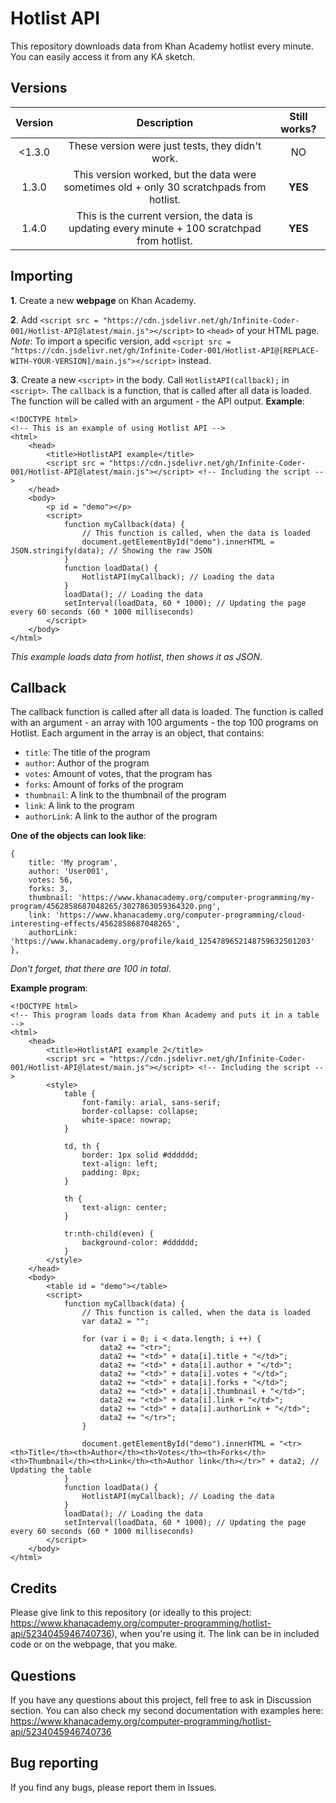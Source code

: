 # Hotlist API
This repository downloads data from Khan Academy hotlist every minute. You can easily access it from any KA sketch. 

## Versions
| **Version** |                                             **Description**                                             | **Still works**? |
|:-----------:|:-------------------------------------------------------------------------------------------------------:|:----------------:|
|<1.3.0       |These version were just tests, they didn't work.                                                         |NO                |
|1.3.0        |This version worked, but the data were sometimes old + only 30 scratchpads from hotlist.                 |**YES**           |
|1.4.0        |This is the current version, the data is updating every minute + 100 scratchpad from hotlist.            |**YES**           |

## Importing
**1**. Create a new **webpage** on Khan Academy. 

**2**. Add `<script src = "https://cdn.jsdelivr.net/gh/Infinite-Coder-001/Hotlist-API@latest/main.js"></script>` to `<head>` of your HTML page. *Note*: To import a specific version, add `<script src = "https://cdn.jsdelivr.net/gh/Infinite-Coder-001/Hotlist-API@[REPLACE-WITH-YOUR-VERSION]/main.js"></script>` instead. 

**3**. Create a new `<script>` in the body. Call `HotlistAPI(callback);` in `<script>`. The `callback` is a function, that is called after all data is loaded. The function will be called with an argument - the API output. **Example**: 

```
<!DOCTYPE html>
<!-- This is an example of using Hotlist API -->
<html>
    <head>
        <title>HotlistAPI example</title>
        <script src = "https://cdn.jsdelivr.net/gh/Infinite-Coder-001/Hotlist-API@latest/main.js"></script> <!-- Including the script -->
    </head>
    <body>
        <p id = "demo"></p>
        <script>
            function myCallback(data) {
                // This function is called, when the data is loaded
                document.getElementById("demo").innerHTML = JSON.stringify(data); // Showing the raw JSON
            }
            function loadData() {
                HotlistAPI(myCallback); // Loading the data
            }
            loadData(); // Loading the data
            setInterval(loadData, 60 * 1000); // Updating the page every 60 seconds (60 * 1000 milliseconds)
        </script>
    </body>
</html>
```

*This example loads data from hotlist*, *then shows it as JSON*. 

## Callback
The callback function is called after all data is loaded. The function is called with an argument - an array with 100 arguments - the top 100 programs on Hotlist. Each argument in the array is an object, that contains: 
 - `title`: The title of the program
 - `author`: Author of the program
 - `votes`: Amount of votes, that the program has
 - `forks`: Amount of forks of the program
 - `thumbnail`: A link to the thumbnail of the program
 - `link`: A link to the program
 - `authorLink`: A link to the author of the program

**One of the objects can look like**: 
```
{
    title: 'My program', 
    author: 'User001', 
    votes: 56, 
    forks: 3, 
    thumbnail: 'https://www.khanacademy.org/computer-programming/my-program/4562858687048265/3027863059364320.png', 
    link: 'https://www.khanacademy.org/computer-programming/cloud-interesting-effects/4562858687048265', 
    authorLink: 'https://www.khanacademy.org/profile/kaid_1254789652148759632501203'
}, 
```

*Don't forget, that there are 100 in total*. 

**Example program**: 
```
<!DOCTYPE html>
<!-- This program loads data from Khan Academy and puts it in a table -->
<html>
    <head>
        <title>HotlistAPI example 2</title>
        <script src = "https://cdn.jsdelivr.net/gh/Infinite-Coder-001/Hotlist-API@latest/main.js"></script> <!-- Including the script -->
        <style>
            table {
                font-family: arial, sans-serif;
                border-collapse: collapse;
                white-space: nowrap;
            }

            td, th {
                border: 1px solid #dddddd;
                text-align: left;
                padding: 8px;
            }

            th {
                text-align: center;
            }

            tr:nth-child(even) {
                background-color: #dddddd;
            }
        </style>
    </head>
    <body>
        <table id = "demo"></table>
        <script>
            function myCallback(data) {
                // This function is called, when the data is loaded
                var data2 = "";
                
                for (var i = 0; i < data.length; i ++) {
                    data2 += "<tr>";
                    data2 += "<td>" + data[i].title + "</td>";
                    data2 += "<td>" + data[i].author + "</td>";
                    data2 += "<td>" + data[i].votes + "</td>";
                    data2 += "<td>" + data[i].forks + "</td>";
                    data2 += "<td>" + data[i].thumbnail + "</td>";
                    data2 += "<td>" + data[i].link + "</td>";
                    data2 += "<td>" + data[i].authorLink + "</td>";
                    data2 += "</tr>";
                }
                
                document.getElementById("demo").innerHTML = "<tr><th>Title</th><th>Author</th><th>Votes</th><th>Forks</th><th>Thumbnail</th><th>Link</th><th>Author link</th></tr>" + data2; // Updating the table
            }
            function loadData() {
                HotlistAPI(myCallback); // Loading the data
            }
            loadData(); // Loading the data
            setInterval(loadData, 60 * 1000); // Updating the page every 60 seconds (60 * 1000 milliseconds)
        </script>
    </body>
</html>
```
## Credits
Please give link to this repository (or ideally to this project: https://www.khanacademy.org/computer-programming/hotlist-api/5234045946740736), when you're using it. The link can be in included code or on the webpage, that you make. 

## Questions
If you have any questions about this project, fell free to ask in Discussion section. You can also check my second documentation with examples here: https://www.khanacademy.org/computer-programming/hotlist-api/5234045946740736

## Bug reporting
If you find any bugs, please report them in Issues. 
